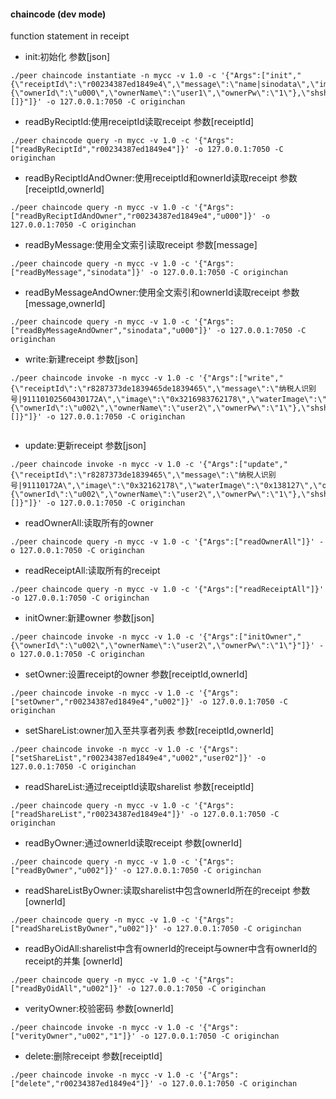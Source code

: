 
#### chaincode (dev mode)
function statement in receipt  

* init:初始化 参数[json] 

```
./peer chaincode instantiate -n mycc -v 1.0 -c '{"Args":["init","{\"receiptId\":\"r00234387ed1849e4\",\"message\":\"name|sinodata\",\"image\":\"ox921389213\",\"waterImage\":\"0x677137289137\",\"owner\":{\"ownerId\":\"u000\",\"ownerName\":\"user1\",\"ownerPw\":\"1\"},\"shshareList\":[]}"]}' -o 127.0.0.1:7050 -C originchan

```

* readByReciptId:使用receiptId读取receipt 参数[receiptId]

``` 
./peer chaincode query -n mycc -v 1.0 -c '{"Args":["readByReciptId","r00234387ed1849e4"]}' -o 127.0.0.1:7050 -C originchan
```

* readByReciptIdAndOwner:使用receiptId和ownerId读取receipt 参数[receiptId,ownerId]

``` 
./peer chaincode query -n mycc -v 1.0 -c '{"Args":["readByReciptIdAndOwner","r00234387ed1849e4","u000"]}' -o 127.0.0.1:7050 -C originchan
```

* readByMessage:使用全文索引读取receipt 参数[message]

``` 
./peer chaincode query -n mycc -v 1.0 -c '{"Args":["readByMessage","sinodata"]}' -o 127.0.0.1:7050 -C originchan
```

* readByMessageAndOwner:使用全文索引和ownerId读取receipt 参数[message,ownerId]

``` 
./peer chaincode query -n mycc -v 1.0 -c '{"Args":["readByMessageAndOwner","sinodata","u000"]}' -o 127.0.0.1:7050 -C originchan
```

* write:新建receipt 参数[json]

```
./peer chaincode invoke -n mycc -v 1.0 -c '{"Args":["write","{\"receiptId\":\"r8287373de1839465de1839465\",\"message\":\"纳税人识别号|91110102560430172A\",\"image\":\"0x3216983762178\",\"waterImage\":\"0x13798127\",\"owner\":{\"ownerId\":\"u002\",\"ownerName\":\"user2\",\"ownerPw\":\"1\"},\"shshareList\":[]}"]}' -o 127.0.0.1:7050 -C originchan
 
```

* update:更新receipt 参数[json]

```
./peer chaincode invoke -n mycc -v 1.0 -c '{"Args":["update","{\"receiptId\":\"r8287373de1839465\",\"message\":\"纳税人识别号|91110172A\",\"image\":\"0x32162178\",\"waterImage\":\"0x138127\",\"owner\":{\"ownerId\":\"u002\",\"ownerName\":\"user2\",\"ownerPw\":\"1\"},\"shshareList\":[]}"]}' -o 127.0.0.1:7050 -C originchan

```

* readOwnerAll:读取所有的owner

```
./peer chaincode query -n mycc -v 1.0 -c '{"Args":["readOwnerAll"]}' -o 127.0.0.1:7050 -C originchan
```

* readReceiptAll:读取所有的receipt

```
./peer chaincode query -n mycc -v 1.0 -c '{"Args":["readReceiptAll"]}' -o 127.0.0.1:7050 -C originchan
```

* initOwner:新建owner 参数[json]

```
./peer chaincode invoke -n mycc -v 1.0 -c '{"Args":["initOwner","{\"ownerId\":\"u002\",\"ownerName\":\"user2\",\"ownerPw\":\"1\"}"]}' -o 127.0.0.1:7050 -C originchan
```

* setOwner:设置receipt的owner 参数[receiptId,ownerId]

```
./peer chaincode invoke -n mycc -v 1.0 -c '{"Args":["setOwner","r00234387ed1849e4","u002"]}' -o 127.0.0.1:7050 -C originchan
```

* setShareList:owner加入至共享者列表 参数[receiptId,ownerId]

```
./peer chaincode invoke -n mycc -v 1.0 -c '{"Args":["setShareList","r00234387ed1849e4","u002","user02"]}' -o 127.0.0.1:7050 -C originchan
```

* readShareList:通过receiptId读取sharelist 参数[receiptId]

```
./peer chaincode query -n mycc -v 1.0 -c '{"Args":["readShareList","r00234387ed1849e4"]}' -o 127.0.0.1:7050 -C originchan
```

* readByOwner:通过ownerId读取receipt 参数[ownerId]

```
./peer chaincode query -n mycc -v 1.0 -c '{"Args":["readByOwner","u002"]}' -o 127.0.0.1:7050 -C originchan
```

* readShareListByOwner:读取sharelist中包含ownerId所在的receipt 参数[ownerId]

```
./peer chaincode query -n mycc -v 1.0 -c '{"Args":["readShareListByOwner","u002"]}' -o 127.0.0.1:7050 -C originchan
```

* readByOidAll:sharelist中含有ownerId的receipt与owner中含有ownerId的receipt的并集 [ownerId]

```
./peer chaincode query -n mycc -v 1.0 -c '{"Args":["readByOidAll","u002"]}' -o 127.0.0.1:7050 -C originchan
```

* verityOwner:校验密码 参数[ownerId]

```
./peer chaincode invoke -n mycc -v 1.0 -c '{"Args":["verityOwner","u002","1"]}' -o 127.0.0.1:7050 -C originchan
```

* delete:删除receipt 参数[receiptId]

```
./peer chaincode invoke -n mycc -v 1.0 -c '{"Args":["delete","r00234387ed1849e4"]}' -o 127.0.0.1:7050 -C originchan

```